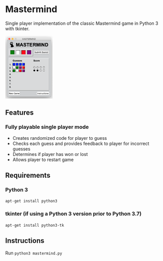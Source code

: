 # Mastermind
Single player implementation of the classic Mastermind game in Python 3 with tkinter.

<img src="https://github.com/kuoalan/Mastermind/blob/main/images/mastermind_screenshot.png" width="150">

## Features
### Fully playable single player mode
* Creates randomized code for player to guess
* Checks each guess and provides feedback to player for incorrect guesses
* Determines if player has won or lost
* Allows player to restart game
## Requirements
### Python 3
`apt-get install python3`
### tkinter (if using a Python 3 version prior to Python 3.7)
`apt-get install python3-tk`
## Instructions
Run `python3 mastermind.py`


